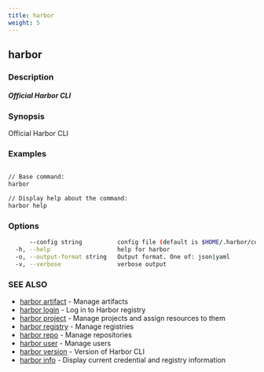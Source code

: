 ```yaml
---
title: harbor
weight: 5
---
```

## harbor

### Description

##### Official Harbor CLI

### Synopsis

Official Harbor CLI

### Examples

```sh

// Base command:
harbor

// Display help about the command:
harbor help

```

### Options

```sh
      --config string          config file (default is $HOME/.harbor/config.yaml) (default "/home/user/.harbor/config.yaml")
  -h, --help                   help for harbor
  -o, --output-format string   Output format. One of: json|yaml
  -v, --verbose                verbose output
```

### SEE ALSO

- [harbor artifact](harbor-artifact.md) - Manage artifacts
- [harbor login](harbor-login.md) - Log in to Harbor registry
- [harbor project](harbor-project.md) - Manage projects and assign resources to them
- [harbor registry](harbor-registry.md) - Manage registries
- [harbor repo](harbor-repo.md) - Manage repositories
- [harbor user](harbor-user.md) - Manage users
- [harbor version](harbor-version.md) - Version of Harbor CLI
- [harbor info](harbor-info.md) - Display current credential and registry information
